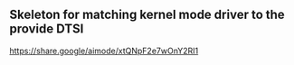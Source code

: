 ## Skeleton for matching kernel mode driver to the provide DTSI
https://share.google/aimode/xtQNpF2e7wOnY2RI1

